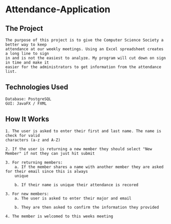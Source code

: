 # Attendance-Application

## The Project

	The purpose of this project is to give the Computer Science Society a better way to keep
	attendance at our weekly meetings. Using an Excel spreadsheet creates a long line to sign
	in and is not the easiest to analyze. My program will cut down on sign in time and make it 
	easier for the administrators to get information from the attendance list.
	
## Technologies Used

	Database: PostgreSQL
	GUI: JavaFX / FXML
	
## How It Works

	1. The user is asked to enter their first and last name. The name is check for valid
	characters (a-z and A-Z)
	
	2. If the user is returning a new member they should select "New Member" if not they can just hit submit
	
	3. For returning members:
		a. If the member shares a name with another member they are asked for their email since this is always
		unique
		
		b. If their name is unique their attendance is recored
		
	3. For new members:
		a. The user is asked to enter their major and email
		
		b. They are then asked to confirm the information they provided
		
	4. The member is welcomed to this weeks meeting 
	
	
	